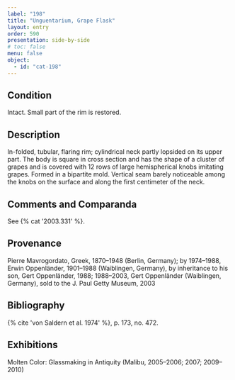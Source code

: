 ```yaml
---
label: "198"
title: "Unguentarium, Grape Flask"
layout: entry
order: 590
presentation: side-by-side
# toc: false
menu: false
object:
  - id: "cat-198"
---
```


## Condition

Intact. Small part of the rim is restored.

## Description

In-folded, tubular, flaring rim; cylindrical neck partly lopsided on its upper part. The body is square in cross section and has the shape of a cluster of grapes and is covered with 12 rows of large hemispherical knobs imitating grapes. Formed in a bipartite mold. Vertical seam barely noticeable among the knobs on the surface and along the first centimeter of the neck.

## Comments and Comparanda

See {% cat '2003.331' %}.

## Provenance

Pierre Mavrogordato, Greek, 1870–1948 (Berlin, Germany); by 1974–1988, Erwin Oppenländer, 1901–1988 (Waiblingen, Germany), by inheritance to his son, Gert Oppenländer, 1988; 1988–2003, Gert Oppenländer (Waiblingen, Germany), sold to the J. Paul Getty Museum, 2003

## Bibliography

{% cite 'von Saldern et al. 1974' %}, p. 173, no. 472.

## Exhibitions

Molten Color: Glassmaking in Antiquity (Malibu, 2005–2006; 2007; 2009–2010)